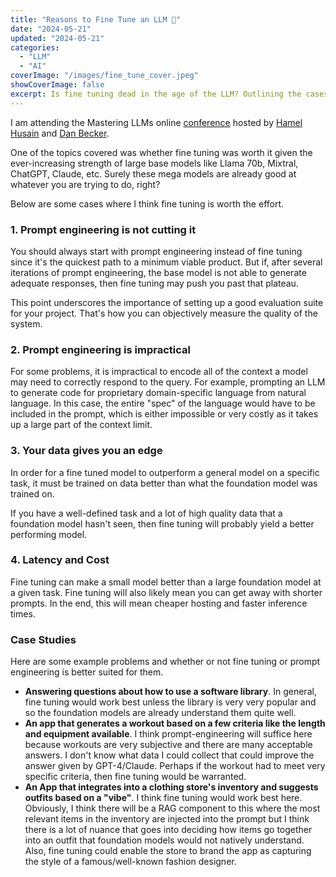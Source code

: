```yaml
---
title: "Reasons to Fine Tune an LLM 🦜"
date: "2024-05-21"
updated: "2024-05-21"
categories:
  - "LLM"
  - "AI"
coverImage: "/images/fine_tune_cover.jpeg"
showCoverImage: false
excerpt: Is fine tuning dead in the age of the LLM? Outlining the cases where fine tuning is worth the effort.
---
```


<script> 
import Accordion from '$lib/components/Accordion.svelte'; 
</script>

I am attending the Mastering LLMs online [conference](https://maven.com/parlance-labs/fine-tuning) hosted by [Hamel Husain](https://hamel.dev/) and [Dan Becker](https://x.com/dan_s_becker?lang=en).

One of the topics covered was whether fine tuning was worth it given the ever-increasing strength of large base models like Llama 70b, Mixtral, ChatGPT, Claude, etc. Surely these mega models are already good at whatever you are trying to do, right?

Below are some cases where I think fine tuning is worth the effort.

### 1. Prompt engineering is not cutting it

You should always start with prompt engineering instead of fine tuning since it's the quickest path to a minimum viable product. 
But if, after several iterations of prompt engineering, the base model is not able to generate adequate responses, then fine tuning may push you past that plateau. 

This point underscores the importance of setting up a good evaluation suite for your project. That's how you can objectively measure the quality of the system. 

### 2. Prompt engineering is impractical

For some problems, it is impractical to encode all of the context a model may need to correctly respond to the query. For example, prompting an LLM to generate code for proprietary domain-specific language from natural language. In this case, the entire "spec" of the language would have to be included in the prompt, which is either impossible or very costly as it takes up a large part of the context limit.

### 3. Your data gives you an edge

In order for a fine tuned model to outperform a general model on a specific task, it must be trained on data better than what the foundation model was trained on.

If you have a well-defined task and a lot of high quality data that a foundation model hasn't seen, then fine tuning will probably yield a better performing model.

### 4. Latency and Cost

Fine tuning can make a small model better than a large foundation model at a given task. Fine tuning will also likely mean you can get away with shorter prompts. In the end, this will mean cheaper hosting and faster inference times.


### Case Studies

Here are some example problems and whether or not fine tuning or prompt engineering is better suited for them.

* **Answering questions about how to use a software library**. In general, fine tuning would work best unless the library is very very popular and so the foundation models are already understand them quite well.
* **An app that generates a workout based on a few criteria like the length and equipment available**. I think prompt-engineering will suffice here because workouts are very subjective and there are many acceptable answers. I don't know what data I could collect that could improve the answer given by GPT-4/Claude. Perhaps if the workout had to meet very specific criteria, then fine tuning would be warranted.
* **An App that integrates into a clothing store's inventory and suggests outfits based on a "vibe"**. I think fine tuning would work best here. Obviously, I think there will be a RAG component to this where the most relevant items in the inventory are injected into the prompt but I think there is a lot of nuance that goes into deciding how items go together into an outfit that foundation models would not natively understand. Also, fine tuning could enable the store to brand the app as capturing the style of a famous/well-known fashion designer.